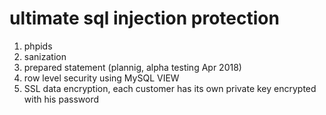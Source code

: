 # ultimate sql injection protection

1. phpids
2. sanization
3. prepared statement (plannig, alpha testing Apr 2018)
4. row level security using MySQL VIEW
5. SSL data encryption, each customer has its own private key encrypted with his password
